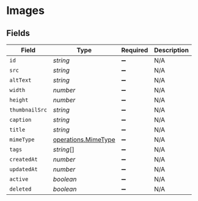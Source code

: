 # Images


## Fields

| Field                                                      | Type                                                       | Required                                                   | Description                                                |
| ---------------------------------------------------------- | ---------------------------------------------------------- | ---------------------------------------------------------- | ---------------------------------------------------------- |
| `id`                                                       | *string*                                                   | :heavy_minus_sign:                                         | N/A                                                        |
| `src`                                                      | *string*                                                   | :heavy_minus_sign:                                         | N/A                                                        |
| `altText`                                                  | *string*                                                   | :heavy_minus_sign:                                         | N/A                                                        |
| `width`                                                    | *number*                                                   | :heavy_minus_sign:                                         | N/A                                                        |
| `height`                                                   | *number*                                                   | :heavy_minus_sign:                                         | N/A                                                        |
| `thumbnailSrc`                                             | *string*                                                   | :heavy_minus_sign:                                         | N/A                                                        |
| `caption`                                                  | *string*                                                   | :heavy_minus_sign:                                         | N/A                                                        |
| `title`                                                    | *string*                                                   | :heavy_minus_sign:                                         | N/A                                                        |
| `mimeType`                                                 | [operations.MimeType](../../models/operations/mimetype.md) | :heavy_minus_sign:                                         | N/A                                                        |
| `tags`                                                     | *string*[]                                                 | :heavy_minus_sign:                                         | N/A                                                        |
| `createdAt`                                                | *number*                                                   | :heavy_minus_sign:                                         | N/A                                                        |
| `updatedAt`                                                | *number*                                                   | :heavy_minus_sign:                                         | N/A                                                        |
| `active`                                                   | *boolean*                                                  | :heavy_minus_sign:                                         | N/A                                                        |
| `deleted`                                                  | *boolean*                                                  | :heavy_minus_sign:                                         | N/A                                                        |